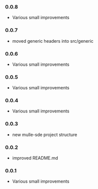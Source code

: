 ### 0.0.8

* Various small improvements

### 0.0.7

* moved generic headers into src/generic

### 0.0.6

* Various small improvements

### 0.0.5

* Various small improvements

### 0.0.4

* Various small improvements

### 0.0.3

* new mulle-sde project structure

### 0.0.2

* improved README.md

### 0.0.1

* Various small improvements
